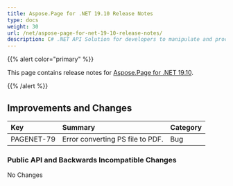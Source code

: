 ```yaml
---
title: Aspose.Page for .NET 19.10 Release Notes
type: docs
weight: 30
url: /net/aspose-page-for-net-19-10-release-notes/
description: C# .NET API Solution for developers to manipulate and process PS, EPS, and XPS files. Release Notes of Aspose.Page API solution for .NET | Release 2019.10
---
```


{{% alert color="primary" %}} 

This page contains release notes for [Aspose.Page for .NET 19.10](https://www.nuget.org/packages/Aspose.Page/19.10.0).

{{% /alert %}} 
## **Improvements and Changes**

|**Key**|**Summary**|**Category**|
| :- | :- | :- |
|PAGENET-79|Error converting PS file to PDF.|Bug|
### **Public API and Backwards Incompatible Changes**
No Changes
